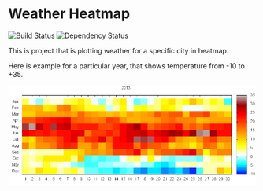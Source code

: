 # Weather Heatmap
[![Build Status](https://travis-ci.org/saikek/Weather-Heatmap.svg?branch=master)](https://travis-ci.org/saikek/Weather-Heatmap)
[![Dependency Status](https://www.versioneye.com/user/projects/57e9765f79806f0039834d70/badge.svg?style=flat-square)](https://www.versioneye.com/user/projects/57e9765f79806f0039834d70)


This is project that is plotting weather for a specific city in heatmap.

Here is example for a particular year, that shows temperature from -10 to +35.

![Example for one year](examples/2013.png)